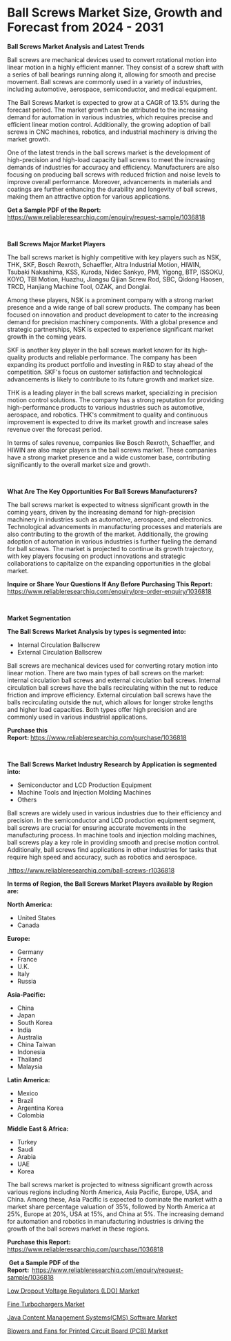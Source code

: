 <p><h1>Ball Screws Market Size, Growth and Forecast from 2024 - 2031</h1></p><p><strong>Ball Screws Market Analysis and Latest Trends</strong></p>
<p><p>Ball screws are mechanical devices used to convert rotational motion into linear motion in a highly efficient manner. They consist of a screw shaft with a series of ball bearings running along it, allowing for smooth and precise movement. Ball screws are commonly used in a variety of industries, including automotive, aerospace, semiconductor, and medical equipment.</p><p>The Ball Screws Market is expected to grow at a CAGR of 13.5% during the forecast period. The market growth can be attributed to the increasing demand for automation in various industries, which requires precise and efficient linear motion control. Additionally, the growing adoption of ball screws in CNC machines, robotics, and industrial machinery is driving the market growth.</p><p>One of the latest trends in the ball screws market is the development of high-precision and high-load capacity ball screws to meet the increasing demands of industries for accuracy and efficiency. Manufacturers are also focusing on producing ball screws with reduced friction and noise levels to improve overall performance. Moreover, advancements in materials and coatings are further enhancing the durability and longevity of ball screws, making them an attractive option for various applications.</p></p>
<p><strong>Get a Sample PDF of the Report:&nbsp;</strong> <a href="https://www.reliableresearchiq.com/enquiry/request-sample/1036818">https://www.reliableresearchiq.com/enquiry/request-sample/1036818</a></p>
<p>&nbsp;</p>
<p><strong>Ball Screws Major Market Players</strong></p>
<p><p>The ball screws market is highly competitive with key players such as NSK, THK, SKF, Bosch Rexroth, Schaeffler, Altra Industrial Motion, HIWIN, Tsubaki Nakashima, KSS, Kuroda, Nidec Sankyo, PMI, Yigong, BTP, ISSOKU, KOYO, TBI Motion, Huazhu, Jiangsu Qijian Screw Rod, SBC, Qidong Haosen, TRCD, Hanjiang Machine Tool, OZAK, and Donglai. </p><p>Among these players, NSK is a prominent company with a strong market presence and a wide range of ball screw products. The company has been focused on innovation and product development to cater to the increasing demand for precision machinery components. With a global presence and strategic partnerships, NSK is expected to experience significant market growth in the coming years.</p><p>SKF is another key player in the ball screws market known for its high-quality products and reliable performance. The company has been expanding its product portfolio and investing in R&D to stay ahead of the competition. SKF's focus on customer satisfaction and technological advancements is likely to contribute to its future growth and market size.</p><p>THK is a leading player in the ball screws market, specializing in precision motion control solutions. The company has a strong reputation for providing high-performance products to various industries such as automotive, aerospace, and robotics. THK's commitment to quality and continuous improvement is expected to drive its market growth and increase sales revenue over the forecast period.</p><p>In terms of sales revenue, companies like Bosch Rexroth, Schaeffler, and HIWIN are also major players in the ball screws market. These companies have a strong market presence and a wide customer base, contributing significantly to the overall market size and growth.</p></p>
<p>&nbsp;</p>
<p><strong>What Are The Key Opportunities For Ball Screws Manufacturers?</strong></p>
<p><p>The ball screws market is expected to witness significant growth in the coming years, driven by the increasing demand for high-precision machinery in industries such as automotive, aerospace, and electronics. Technological advancements in manufacturing processes and materials are also contributing to the growth of the market. Additionally, the growing adoption of automation in various industries is further fueling the demand for ball screws. The market is projected to continue its growth trajectory, with key players focusing on product innovations and strategic collaborations to capitalize on the expanding opportunities in the global market.</p></p>
<p><strong>Inquire or Share Your Questions If Any Before Purchasing This Report:</strong> <a href="https://www.reliableresearchiq.com/enquiry/pre-order-enquiry/1036818">https://www.reliableresearchiq.com/enquiry/pre-order-enquiry/1036818</a></p>
<p>&nbsp;</p>
<p><strong>Market Segmentation</strong></p>
<p><strong>The Ball Screws Market Analysis by types is segmented into:</strong></p>
<p><ul><li>Internal Circulation Ballscrew</li><li>External Circulation Ballscrew</li></ul></p>
<p><p>Ball screws are mechanical devices used for converting rotary motion into linear motion. There are two main types of ball screws on the market: internal circulation ball screws and external circulation ball screws. Internal circulation ball screws have the balls recirculating within the nut to reduce friction and improve efficiency. External circulation ball screws have the balls recirculating outside the nut, which allows for longer stroke lengths and higher load capacities. Both types offer high precision and are commonly used in various industrial applications.</p></p>
<p><strong>Purchase this Report:&nbsp;</strong><a href="https://www.reliableresearchiq.com/purchase/1036818">https://www.reliableresearchiq.com/purchase/1036818</a></p>
<p>&nbsp;</p>
<p><strong>The Ball Screws Market Industry Research by Application is segmented into:</strong></p>
<p><ul><li>Semiconductor and LCD Production Equipment</li><li>Machine Tools and Injection Molding Machines</li><li>Others</li></ul></p>
<p><p>Ball screws are widely used in various industries due to their efficiency and precision. In the semiconductor and LCD production equipment segment, ball screws are crucial for ensuring accurate movements in the manufacturing process. In machine tools and injection molding machines, ball screws play a key role in providing smooth and precise motion control. Additionally, ball screws find applications in other industries for tasks that require high speed and accuracy, such as robotics and aerospace.</p></p>
<p><a href="https://www.reliableresearchiq.com/ball-screws-r1036818">&nbsp;https://www.reliableresearchiq.com/ball-screws-r1036818</a></p>
<p><strong>In terms of Region, the Ball Screws Market Players available by Region are:</strong></p>
<p>
    <p> <strong> North America: </strong>
        <ul>
            <li>United States</li>
            <li>Canada</li>
        </ul>
        </p> 
    <p> <strong> Europe: </strong>
        <ul>
            <li>Germany</li>
            <li>France</li>
            <li>U.K.</li>
            <li>Italy</li>
            <li>Russia</li>
        </ul>
        </p> 
    <p> <strong> Asia-Pacific: </strong>
        <ul>
            <li>China</li>
            <li>Japan</li>
            <li>South Korea</li>
            <li>India</li>
            <li>Australia</li>
            <li>China Taiwan</li>
            <li>Indonesia</li>
            <li>Thailand</li>
            <li>Malaysia</li>
        </ul>
        </p> 
    <p> <strong> Latin America: </strong>
        <ul>
            <li>Mexico</li>
            <li>Brazil</li>
            <li>Argentina Korea</li>
            <li>Colombia</li>
        </ul>
        </p> 
    <p> <strong> Middle East & Africa: </strong>
        <ul>
            <li>Turkey</li>
            <li>Saudi</li>
            <li>Arabia</li>
            <li>UAE</li>
            <li>Korea</li>
        </ul>
    </p>
    </p>
<p><p>The ball screws market is projected to witness significant growth across various regions including North America, Asia Pacific, Europe, USA, and China. Among these, Asia Pacific is expected to dominate the market with a market share percentage valuation of 35%, followed by North America at 25%, Europe at 20%, USA at 15%, and China at 5%. The increasing demand for automation and robotics in manufacturing industries is driving the growth of the ball screws market in these regions.</p></p>
<p><strong>Purchase this Report: </strong><a href="https://www.reliableresearchiq.com/purchase/1036818">https://www.reliableresearchiq.com/purchase/1036818</a></p>
<p>&nbsp;<strong>Get a Sample PDF of the Report:&nbsp;&nbsp;</strong><a href="https://www.reliableresearchiq.com/enquiry/request-sample/1036818">https://www.reliableresearchiq.com/enquiry/request-sample/1036818</a></p>
<p><strong></strong></p>
<p><p><a href="https://github.com/nyahMertz1928/Market-Research-Report-List-1/blob/main/low-dropout-voltage-regulators-ldo-market.md">Low Dropout Voltage Regulators (LDO) Market</a></p><p><a href="https://www.linkedin.com/pulse/navigating-global-fine-turbochargers-market-landscape-trends-x0u3f">Fine Turbochargers Market</a></p><p><a href="https://www.linkedin.com/pulse/java-content-management-systemscms-software-market-outlook-tyeic">Java Content Management Systems(CMS) Software Market</a></p><p><a href="https://github.com/sydneyHaley871/Market-Research-Report-List-1/blob/main/blowers-and-fans-for-printed-circuit-board-pcb-market.md">Blowers and Fans for Printed Circuit Board (PCB) Market</a></p></p>